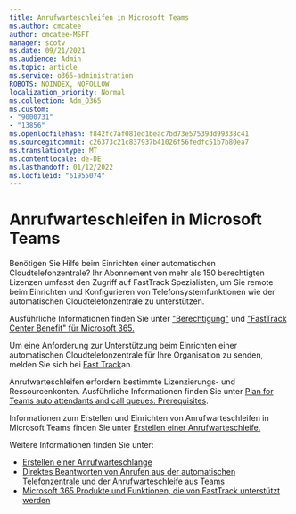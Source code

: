 ```yaml
---
title: Anrufwarteschleifen in Microsoft Teams
ms.author: cmcatee
author: cmcatee-MSFT
manager: scotv
ms.date: 09/21/2021
ms.audience: Admin
ms.topic: article
ms.service: o365-administration
ROBOTS: NOINDEX, NOFOLLOW
localization_priority: Normal
ms.collection: Adm_O365
ms.custom:
- "9000731"
- "13856"
ms.openlocfilehash: f842fc7af081ed1beac7bd73e57539dd99338c41
ms.sourcegitcommit: c26373c21c837937b41026f56fedfc51b7b80ea7
ms.translationtype: MT
ms.contentlocale: de-DE
ms.lasthandoff: 01/12/2022
ms.locfileid: "61955074"
---
```

# <a name="call-queues-in-microsoft-teams"></a>Anrufwarteschleifen in Microsoft Teams

Benötigen Sie Hilfe beim Einrichten einer automatischen Cloudtelefonzentrale? Ihr Abonnement von mehr als 150 berechtigten Lizenzen umfasst den Zugriff auf FastTrack Spezialisten, um Sie remote beim Einrichten und Konfigurieren von Telefonsystemfunktionen wie der automatischen Cloudtelefonzentrale zu unterstützen.

Ausführliche Informationen finden Sie unter ["Berechtigung"](https://docs.microsoft.com/fasttrack/eligibility) und ["FastTrack Center Benefit" für Microsoft 365.](https://docs.microsoft.com/fasttrack/introduction#what-is-fasttrack-for-microsoft-365)

Um eine Anforderung zur Unterstützung beim Einrichten einer automatischen Cloudtelefonzentrale für Ihre Organisation zu senden, melden Sie sich bei [Fast Track](https://www.microsoft.com/fasttrack?rtc=1)an.

Anrufwarteschleifen erfordern bestimmte Lizenzierungs- und Ressourcenkonten. Ausführliche Informationen finden Sie unter [Plan for Teams auto attendants and call queues: Prerequisites](https://docs.microsoft.com/microsoftteams/plan-auto-attendant-call-queue#prerequisites).

Informationen zum Erstellen und Einrichten von Anrufwarteschleifen in Microsoft Teams finden Sie unter [Erstellen einer Anrufwarteschleife.](https://docs.microsoft.com/microsoftteams/create-a-phone-system-call-queue) 

Weitere Informationen finden Sie unter:

- [Erstellen einer Anrufwarteschlange](https://docs.microsoft.com/microsoftteams/create-a-phone-system-call-queue)
- [Direktes Beantworten von Anrufen aus der automatischen Telefonzentrale und der Anrufwarteschleife aus Teams](https://docs.microsoft.com/microsoftteams/answer-auto-attendant-and-call-queue-calls)
- [Microsoft 365 Produkte und Funktionen, die von FastTrack unterstützt werden](https://docs.microsoft.com/fasttrack/products-and-capabilities#office-365)